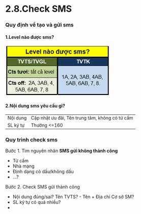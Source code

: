 # 2.8.Check SMS

### Quy định về tạo và gửi sms

#### 1.Level nào được sms?

![](../../.gitbook/assets/screenshot_2.png)

#### 2.Nội dung sms yêu cầu gì?

|  |  |
| :--- | :--- |
| Nội dung | Cập nhật ưu đãi, Tên trung tâm, không có từ cấm |
| SL ký tự | Thường &lt;=160 |

### Quy trình check sms

Bước 1. Tìm nguyên nhân **SMS gửi không thành công**

* Từ cấm
* Nhà mạng
* Định dạng có dấu/không dấu
* ...?

Bước 2. Check SMS gửi thành công

* Nội dung đúng/sai? Tên TVTS? - Tên + Địa chỉ Cơ sở SM?
* SL ký tự có quá nhiều?
* 
